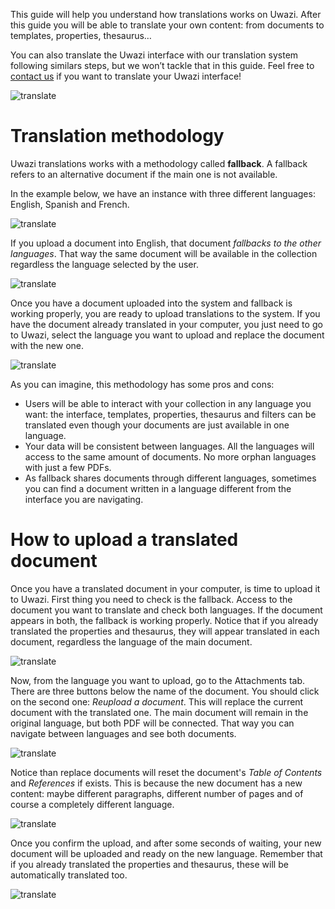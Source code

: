This guide will help you understand how translations works on Uwazi. After this guide you will be able to translate your own content: from documents to templates, properties, thesaurus…

You can also translate the Uwazi interface with our translation system following similars steps, but we won’t tackle that in this guide. Feel free to [contact us](https://www.uwazi.io/contact-us/) if you want to translate your Uwazi interface!

![translate](http://huridocs.github.io/uwazi-assets/wiki/screenshots/translate-context.png)

# Translation methodology

Uwazi translations works with a methodology called **fallback**. A fallback refers to an alternative document if the main one is not available.

In the example below, we have an instance with three different languages: English, Spanish and French.

![translate](http://huridocs.github.io/uwazi-assets/wiki/screenshots/translate-selector.png)

If you upload a document into English, that document *fallbacks to the other languages*. That way the same document will be available in the collection regardless the language selected by the user.

![translate](http://huridocs.github.io/uwazi-assets/wiki/screenshots/translate-upload.png)

Once you have a document uploaded into the system and fallback is working properly, you are ready to upload translations to the system. If you have the document already translated in your computer, you just need to go to Uwazi, select the language you want to upload and replace the document with the new one.

![translate](http://huridocs.github.io/uwazi-assets/wiki/screenshots/translate-replace.png)

As you can imagine, this methodology has some pros and cons:
- Users will be able to interact with your collection in any language you want: the interface, templates, properties, thesaurus and filters can be translated even though your documents are just available in one language.
- Your data will be consistent between languages. All the languages will access to the same amount of documents. No more orphan languages with just a few PDFs.
- As fallback shares documents through different languages, sometimes you can find a document written in a language different from the interface you are navigating.

# How to upload a translated document

Once you have a translated document in your computer, is time to upload it to Uwazi. First thing you need to check is the fallback. Access to the document you want to translate and check both languages. If the document appears in both, the fallback is working properly. Notice that if you already translated the properties and thesaurus, they will appear translated in each document, regardless the language of the main document.

![translate](http://huridocs.github.io/uwazi-assets/wiki/screenshots/translate-fallback.png)

Now, from the language you want to upload, go to the Attachments tab. There are three buttons below the name of the document. You should click on the second one: *Reupload a document*. This will replace the current document with the translated one. The main document will remain in the original language, but both PDF will be connected. That way you can navigate between languages and see both documents.

![translate](http://huridocs.github.io/uwazi-assets/wiki/screenshots/translate-replace-button.png)

Notice than replace documents will reset the document's *Table of Contents* and *References* if exists. This is because the new document has a new content: maybe different paragraphs, different number of pages and of course a completely different  language. 

![translate](http://huridocs.github.io/uwazi-assets/wiki/screenshots/translate-alert.png)

Once you confirm the upload, and after some seconds of waiting, your new document will be uploaded and ready on the new language. Remember that if you already translated the properties and thesaurus, these will be automatically translated too.

![translate](http://huridocs.github.io/uwazi-assets/wiki/screenshots/translate-translated.png)